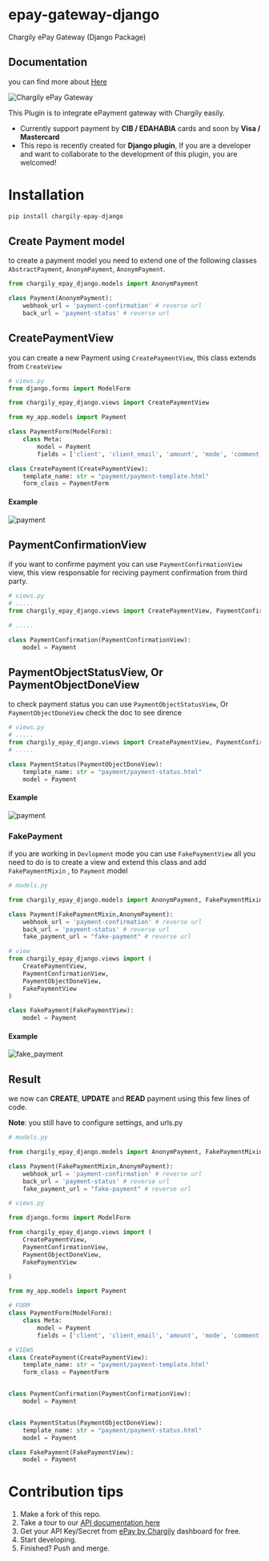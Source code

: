 # epay-gateway-django
Chargily ePay Gateway (Django Package)

## Documentation
you can find more about [Here](https://dev.codingdz.com/chargily-epay-django/models/)


![Chargily ePay Gateway](https://raw.githubusercontent.com/Chargily/epay-gateway-php/main/assets/banner-1544x500.png "Chargily ePay Gateway")

This Plugin is to integrate ePayment gateway with Chargily easily.
- Currently support payment by **CIB / EDAHABIA** cards and soon by **Visa / Mastercard** 
- This repo is recently created for **Django plugin**, If you are a developer and want to collaborate to the development of this plugin, you are welcomed!

# Installation
```py
pip install chargily-epay-django
```

## Create Payment model 
to create a payment model you need to extend one of the following classes `AbstractPayment`, `AnonymPayment`, `AnonymPayment`.

```py 
from chargily_epay_django.models import AnonymPayment

class Payment(AnonymPayment):
    webhook_url = 'payment-confirmation' # reverse url
    back_url = 'payment-status' # reverse url
```

## CreatePaymentView
you can create a new Payment using `CreatePaymentView`, this class extends from `CreateView` 

```py
# views.py
from django.forms import ModelForm

from chargily_epay_django.views import CreatePaymentView

from my_app.models import Payment

class PaymentForm(ModelForm):
    class Meta:
        model = Payment
        fields = ['client', 'client_email', 'amount', 'mode', 'comment']

class CreatePayment(CreatePaymentView):
    template_name: str = "payment/payment-template.html"
    form_class = PaymentForm
```

#### Example
![payment](images/create_payment.png)

## PaymentConfirmationView
if you want to confirme payment you can use `PaymentConfirmationView` view, this view responsable for reciving payment confirmation from third party.

```py
# views.py
# .....
from chargily_epay_django.views import CreatePaymentView, PaymentConfirmationView

# .....

class PaymentConfirmation(PaymentConfirmationView):
    model = Payment
```
## PaymentObjectStatusView, Or PaymentObjectDoneView
to check payment status you can use `PaymentObjectStatusView`, Or `PaymentObjectDoneView` check the doc to see dirence

```py
# views.py
# .....
from chargily_epay_django.views import CreatePaymentView, PaymentConfirmationView, PaymentObjectDoneView
# .....

class PaymentStatus(PaymentObjectDoneView):
    template_name: str = "payment/payment-status.html"
    model = Payment
```


#### Example
![payment](images/payment_status.png)


### FakePayment
if you are working in `Devlopment` mode you can use `FakePaymentView` all you need to do is to create a view and extend this class and add `FakePaymentMixin`  , to `Payment` model

```py
# models.py

from chargily_epay_django.models import AnonymPayment, FakePaymentMixin

class Payment(FakePaymentMixin,AnonymPayment):
    webhook_url = 'payment-confirmation' # reverse url
    back_url = 'payment-status' # reverse url
    fake_payment_url = "fake-payment" # reverse url
```

```py
# view 
from chargily_epay_django.views import (
    CreatePaymentView,
    PaymentConfirmationView,
    PaymentObjectDoneView,
    FakePaymentView
)

class FakePayment(FakePaymentView):
    model = Payment
```

#### Example 
![fake_payment](images/fake_payment.png)



## Result
we now can **CREATE**, **UPDATE** and **READ** payment using this few lines of code.

**Note**: you still have to configure settings, and urls.py

```py 
# models.py

from chargily_epay_django.models import AnonymPayment, FakePaymentMixin

class Payment(FakePaymentMixin,AnonymPayment):
    webhook_url = 'payment-confirmation' # reverse url
    back_url = 'payment-status' # reverse url
    fake_payment_url = "fake-payment" # reverse url
```

```py
# views.py

from django.forms import ModelForm

from chargily_epay_django.views import (
    CreatePaymentView,
    PaymentConfirmationView,
    PaymentObjectDoneView,
    FakePaymentView

)

from my_app.models import Payment

# FORM
class PaymentForm(ModelForm):
    class Meta:
        model = Payment
        fields = ['client', 'client_email', 'amount', 'mode', 'comment']

# VIEWS
class CreatePayment(CreatePaymentView):
    template_name: str = "payment/payment-template.html"
    form_class = PaymentForm


class PaymentConfirmation(PaymentConfirmationView):
    model = Payment


class PaymentStatus(PaymentObjectDoneView):
    template_name: str = "payment/payment-status.html"
    model = Payment

class FakePayment(FakePaymentView):
    model = Payment
```





# Contribution tips
1. Make a fork of this repo.
2. Take a tour to our [API documentation here](https://dev.chargily.com/docs/#/epay_integration_via_api)
3. Get your API Key/Secret from [ePay by Chargily](https://epay.chargily.com.dz) dashboard for free.
4. Start developing.
5. Finished? Push and merge.

